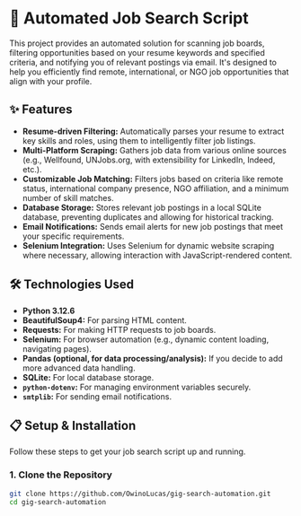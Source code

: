 # 🚀 Automated Job Search Script

This project provides an automated solution for scanning job boards, filtering opportunities based on your resume keywords and specified criteria, and notifying you of relevant postings via email. It's designed to help you efficiently find remote, international, or NGO job opportunities that align with your profile.

## ✨ Features

- **Resume-driven Filtering:** Automatically parses your resume to extract key skills and roles, using them to intelligently filter job listings.
- **Multi-Platform Scraping:** Gathers job data from various online sources (e.g., Wellfound, UNJobs.org, with extensibility for LinkedIn, Indeed, etc.).
- **Customizable Job Matching:** Filters jobs based on criteria like remote status, international company presence, NGO affiliation, and a minimum number of skill matches.
- **Database Storage:** Stores relevant job postings in a local SQLite database, preventing duplicates and allowing for historical tracking.
- **Email Notifications:** Sends email alerts for new job postings that meet your specific requirements.
- **Selenium Integration:** Uses Selenium for dynamic website scraping where necessary, allowing interaction with JavaScript-rendered content.

## 🛠️ Technologies Used

- **Python 3.12.6**
- **BeautifulSoup4:** For parsing HTML content.
- **Requests:** For making HTTP requests to job boards.
- **Selenium:** For browser automation (e.g., dynamic content loading, navigating pages).
- **Pandas (optional, for data processing/analysis):** If you decide to add more advanced data handling.
- **SQLite:** For local database storage.
- **`python-dotenv`:** For managing environment variables securely.
- **`smtplib`:** For sending email notifications.

## 📋 Setup & Installation

Follow these steps to get your job search script up and running.

### 1. Clone the Repository

```bash
git clone https://github.com/OwinoLucas/gig-search-automation.git
cd gig-search-automation
```
